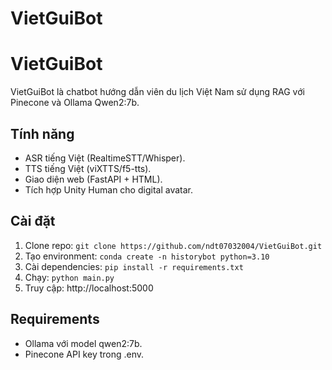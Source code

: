 # VietGuiBot
# VietGuiBot
VietGuiBot là chatbot hướng dẫn viên du lịch Việt Nam sử dụng RAG với Pinecone và Ollama Qwen2:7b.

## Tính năng
- ASR tiếng Việt (RealtimeSTT/Whisper).
- TTS tiếng Việt (viXTTS/f5-tts).
- Giao diện web (FastAPI + HTML).
- Tích hợp Unity Human cho digital avatar.

## Cài đặt
1. Clone repo: `git clone https://github.com/ndt07032004/VietGuiBot.git`
2. Tạo environment: `conda create -n historybot python=3.10`
3. Cài dependencies: `pip install -r requirements.txt`
4. Chạy: `python main.py`
5. Truy cập: http://localhost:5000

## Requirements
- Ollama với model qwen2:7b.
- Pinecone API key trong .env.